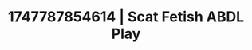 ---
categories:
- Nude Olympics
- Nerdy seduction
- Creampie
- Body positivity
- Interactive NSFW
image: /assets/images/1747787854614.jpg
layout: post
seo:
  description: Featured content with premium ABDL Play, Scat Fetish. HD images available.
  keywords: ABDL Play, Scat Fetish
  og_image: /assets/images/1747787854614.jpg
  schema_type: VisualArtwork
tags:
- ABDL Play
- '#1747787854614'
- Scat Fetish
title: 1747787854614 | Scat Fetish ABDL Play
---